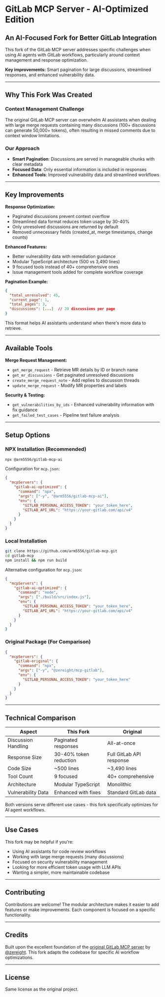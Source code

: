 # GitLab MCP Server - AI-Optimized Edition

## An AI-Focused Fork for Better GitLab Integration

This fork of the GitLab MCP server addresses specific challenges when using AI agents with GitLab workflows, particularly around context management and response optimization.

**Key improvements:** Smart pagination for large discussions, streamlined responses, and enhanced vulnerability data.

---

## Why This Fork Was Created

### Context Management Challenge
The original GitLab MCP server can overwhelm AI assistants when dealing with large merge requests containing many discussions (100+ discussions can generate 50,000+ tokens), often resulting in missed comments due to context window limitations.

### Our Approach
- **Smart Pagination**: Discussions are served in manageable chunks with clear metadata
- **Focused Data**: Only essential information is included in responses
- **Enhanced Tools**: Improved vulnerability data and streamlined workflows

---

## Key Improvements

**Response Optimization:**
- Paginated discussions prevent context overflow
- Streamlined data format reduces token usage by 30-40%
- Only unresolved discussions are returned by default
- Removed unnecessary fields (created_at, merge timestamps, change counts)

**Enhanced Features:**
- Better vulnerability data with remediation guidance
- Modular TypeScript architecture (500 vs 3,490 lines)
- 9 focused tools instead of 40+ comprehensive ones
- Issue management tools added for complete workflow coverage

**Pagination Example:**
```json
{
  "total_unresolved": 45,
  "current_page": 1,
  "total_pages": 3,
  "discussions": [...]  // 20 discussions per page
}
```

This format helps AI assistants understand when there's more data to retrieve.

---

## Available Tools

**Merge Request Management:**
- `get_merge_request` - Retrieve MR details by ID or branch name
- `get_mr_discussions` - Get paginated unresolved discussions  
- `create_merge_request_note` - Add replies to discussion threads
- `update_merge_request` - Modify MR properties and labels

**Security & Testing:**
- `get_vulnerabilities_by_ids` - Enhanced vulnerability information with fix guidance
- `get_failed_test_cases` - Pipeline test failure analysis

---

## Setup Options

### NPX Installation (Recommended)
```bash
npx @arm5556/gitlab-mcp-ai
```

Configuration for `mcp.json`:
```json
{
  "mcpServers": {
    "gitlab-ai-optimized": {
      "command": "npx",
      "args": ["-y", "@arm5556/gitlab-mcp-ai"],
      "env": {
        "GITLAB_PERSONAL_ACCESS_TOKEN": "your_token_here",
        "GITLAB_API_URL": "https://your-gitlab.com/api/v4"
      }
    }
  }
}
```

### Local Installation
```bash
git clone https://github.com/arm5556/gitlab-mcp.git
cd gitlab-mcp
npm install && npm run build
```

Alternative configuration for `mcp.json`:
```json
{
  "mcpServers": {
    "gitlab-ai-optimized": {
      "command": "node",
      "args": ["./build/src/index.js"],
      "env": {
        "GITLAB_PERSONAL_ACCESS_TOKEN": "your_token_here",
        "GITLAB_API_URL": "https://your-gitlab.com/api/v4"
      }
    }
  }
}
```

### Original Package (For Comparison)
```json
{
  "mcpServers": {
    "gitlab-original": {
      "command": "npx",
      "args": ["-y", "@zereight/mcp-gitlab"],
      "env": {
        "GITLAB_PERSONAL_ACCESS_TOKEN": "your_token_here"
      }
    }
  }
}
```

---

## Technical Comparison

| Aspect | This Fork | Original |
|--------|-----------|----------|
| Discussion Handling | Paginated responses | All-at-once |
| Response Size | 30-40% token reduction | Full GitLab API response |
| Code Size | ~500 lines | ~3,490 lines |
| Tool Count | 9 focused | 40+ comprehensive |
| Architecture | Modular TypeScript | Monolithic |
| Vulnerability Data | Enhanced with fixes | Standard GitLab data |

Both versions serve different use cases - this fork specifically optimizes for AI agent workflows.

---

## Use Cases

This fork may be helpful if you're:
- Using AI assistants for code review workflows
- Working with large merge requests (many discussions)
- Focused on security vulnerability management
- Looking for more efficient token usage with LLM APIs
- Wanting a simpler, more maintainable codebase

---

## Contributing

Contributions are welcome! The modular architecture makes it easier to add features or make improvements. Each component is focused on a specific functionality.

---

## Credits

Built upon the excellent foundation of the [original GitLab MCP server](https://github.com/zereight/mcp-gitlab) by [@zereight](https://github.com/zereight). This fork adapts the codebase for specific AI workflow optimizations.

---

## License

Same license as the original project.
